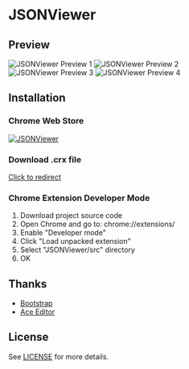 # JSONViewer

## Preview
![JSONViewer Preview 1](https://github.com/oppoic/JSONViewer/blob/master/pic/cws.png)
![JSONViewer Preview 2](https://github.com/oppoic/JSONViewer/blob/master/pic/cws.png)
![JSONViewer Preview 3](https://github.com/oppoic/JSONViewer/blob/master/pic/cws.png)
![JSONViewer Preview 4](https://github.com/oppoic/JSONViewer/blob/master/pic/cws.png)

## Installation
### Chrome Web Store
[![JSONViewer](https://github.com/oppoic/JSONViewer/blob/master/pic/cws.png)](https://github.com/oppoic/JSONViewer)

### Download .crx file
[Click to redirect](https://github.com/oppoic/JSONViewer/tree/master/crx/JSONViewer.crx)

### Chrome Extension Developer Mode
1. Download project source code
2. Open Chrome and go to: chrome://extensions/
3. Enable "Developer mode"
4. Click "Load unpacked extension"
5. Select "JSONViewer/src" directory
6. OK

## Thanks
* [Bootstrap](https://getbootstrap.com/)
* [Ace Editor](https://github.com/ajaxorg/ace)

## License
See [LICENSE](https://github.com/oppoic/JSONViewer/blob/master/LICENSE) for more details.